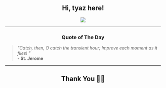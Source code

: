 <h2 align="center"> Hi, tyaz here!</h2>

<p align="center">
<a href="https://github.com/tyazx" alt="github streak"><img src="https://dvst-streak.herokuapp.com/?user=tyazx&theme=tokyonight&fire=DD472C"></a>
</p>

<hr>
<h3 align="center">Quote of The Day</h3>
<p align="center">
<blockquote>
<i>"Catch, then, O catch the transient hour; Improve each moment as it flies! "</i>
<br>
<b>- St. Jerome</b>
</blockquote>
</p>


<hr>
<h2 align="center">Thank You 🙏🏼</h2>
